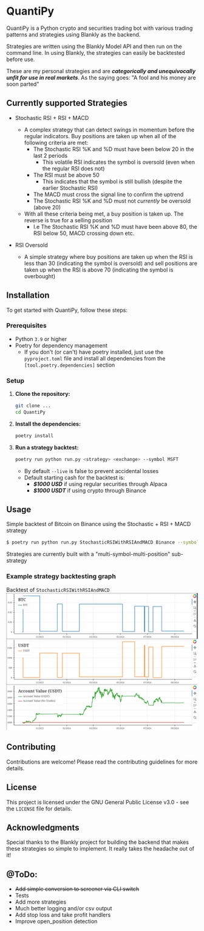 # QuantiPy

QuantiPy is a Python crypto and securities trading bot with various trading
patterns and strategies using Blankly as the backend.

Strategies are written using the Blankly Model API and then run on the command
line. In using Blankly, the strategies can easily be backtested before use.

These are my personal strategies and are ***categorically and unequivocally
unfit for use in real markets***. As the saying goes: "A fool and his money
are soon parted"

## Currently supported Strategies

- Stochastic RSI + RSI + MACD
  - A complex strategy that can detect swings in momentum before the regular 
  indicators. Buy positions are taken up when all of the following criteria are met:
    - The Stochastic RSI %K and %D must have been below 20 in the last 2 periods
      - This volatile RSI indicates the symbol is oversold (even when the regular RSI 
      does not)
    - The RSI must be above 50
      - This indicates that the symbol is still bullish (despite the earlier Stochastic 
      RSI)
    - The MACD must cross the signal line to confirm the uptrend
    - The Stochastic RSI %K and %D must not *currently* be oversold (above 20)
  - With all these criteria being met, a buy position is taken up. The reverse is true 
  for a selling position
    - I.e The Stochastic RSI %K and %D must have been above 80, the RSI below 50, MACD 
    crossing down etc.

- RSI Oversold
  - A simple strategy where buy positions are taken up when the RSI is less than 30 
  (indicating the symbol is oversold) and sell positions are taken up when the RSI is 
  above 70 (indicating the symbol is overbought)

## Installation

To get started with QuantiPy, follow these steps:

### Prerequisites

- Python `3.9` or higher
- Poetry for dependency management
  - If you don't (or can't) have poetry installed, just use the
  `pyproject.toml` file and install all dependencies from the
  `[tool.poetry.dependencies]` section

### Setup

1. **Clone the repository:**

   ```bash
   git clone ...
   cd QuantiPy
   ```

2. **Install the dependencies:**

    ```bash
    poetry install
    ```

3. **Run a strategy backtest:**

    ```bash
    poetry run python run.py <strategy> <exchange> --symbol MSFT
    ```

    - By default `--live` is false to prevent accidental losses
    - Default starting cash for the backtest is:
        - ***$1000 USD*** if using regular securities through Alpaca
        - ***$1000 USDT*** if using crypto through Binance

## Usage

  Simple backtest of Bitcoin on Binance using the Stochastic + RSI + MACD strategy
  ```bash
  $ poetry run python run.py StochasticRSIWithRSIAndMACD Binance --symbol BTC-USDT --backtest
  ```

  Strategies are currently built with a "multi-symbol-multi-position" sub-strategy

### Example strategy backtesting graph

Backtest of `StochasticRSIWithRSIAndMACD`
![An example backtest output](./Stoch+RSI+MACD-Backtest.png)

## Contributing

Contributions are welcome! Please read the contributing guidelines for more details.

## License

This project is licensed under the GNU General Public License v3.0 - see the
`LICENSE` file for details.

## Acknowledgments

Special thanks to the Blankly project for building the backend that makes these
strategies so simple to implement. It really takes the headache out of it!

## @ToDo:

- ~~Add simple conversion to screener via CLI switch~~
- Tests
- Add more strategies
- Much better logging and/or csv output
- Add stop loss and take profit handlers
- Improve open_position detection